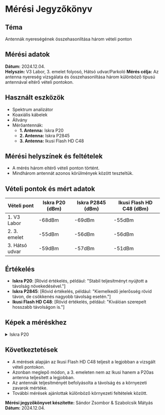 # Mérési Jegyzőkönyv

## Téma
Antennák nyereségének összehasonlítása három vételi ponton

## Mérési adatok
**Dátum:** 2024.12.04.  
**Helyszín:** V3 Labor, 3. emelet folyosó, Hátsó udvar/Parkoló
**Mérés célja:** Az antenna nyereség vizsgálata és összehasonlítása három különböző típusú antennával eltérő vételi pontokon.

## Használt eszközök
- Spektrum analizátor  
- Koaxiális kábelek  
- Állvány  
- Mérőantennák:
  - **1. Antenna:** Iskra P20  
  - **2. Antenna:** Iskra P2845  
  - **3. Antenna:** Ikusi Flash HD C48  

## Mérési helyszínek és feltételek
- A mérés három eltérő vételi ponton történt.  
- Mindhárom antennát azonos körülmények között teszteltük.  

## Vételi pontok és mért adatok
|      Vételi pont     | Iskra P20 (dBm) | Iskra P2845 (dBm) | Ikusi Flash HD C48 (dBm) |
|----------------------|-----------------|-------------------|--------------------------|
| 1.    V3 Labor       | -68dBm          | -69dBm            | -55dBm                   |
| 2.    3. emelet      | -55dBm          | -56dBm            | -56dBm                   |
| 3.    Hátsó udvar    | -59dBm          | -57dBm            | -51dBm                   |

## Értékelés
- **Iskra P20**: [Rövid értékelés, például: "Stabil teljesítményt nyújtott a távolság növekedésével."]  
- **Iskra P2845**: [Rövid értékelés, például: "Kiemelkedő jelerősség rövid távon, de csökkenés nagyobb távolság esetén."]  
- **Ikusi Flash HD C48**: [Rövid értékelés, például: "Kiválóan szerepelt hosszabb távolságon is."]

## Képek a méréskhez
<details>
  <summary>Iskra P20</summary>
    <details>
      <summary>3. Emelete</summary>
      <img src="https://github.com/user-attachments/assets/3f91e18c-e991-4fce-93c5-46097b480ef1
">
      <summary>Udvar</summary>
      <img src="https://github.com/user-attachments/assets/697546da-2476-4dc9-8243-4fa45640dd4b
">
      <summary>V3 Labor</summary>
      <img src="https://github.com/user-attachments/assets/dc8d49b3-d542-42b6-be1f-a171d2887f90
">
    </details>
</details>

## Következtetések
- A mérések alapján az Ikusi Flash HD C48 teljesít a legjobban a vizsgált vételi pontokon. 
- Azonban meglepő módon, a 3. emeleten nem az Ikusi hanem a P20as antenna teljesített a legjobban.
- Az antennák teljesítményét befolyásolta a távolság és a környezeti zavarok mértéke.  
- További mérések ajánlottak különböző környezeti feltételek között.

**Mérési jegyzőkönyvet készítette:** Sándor Zsombor & Szabolcsik Mátyás  
**Dátum:** 2024.12.04.
